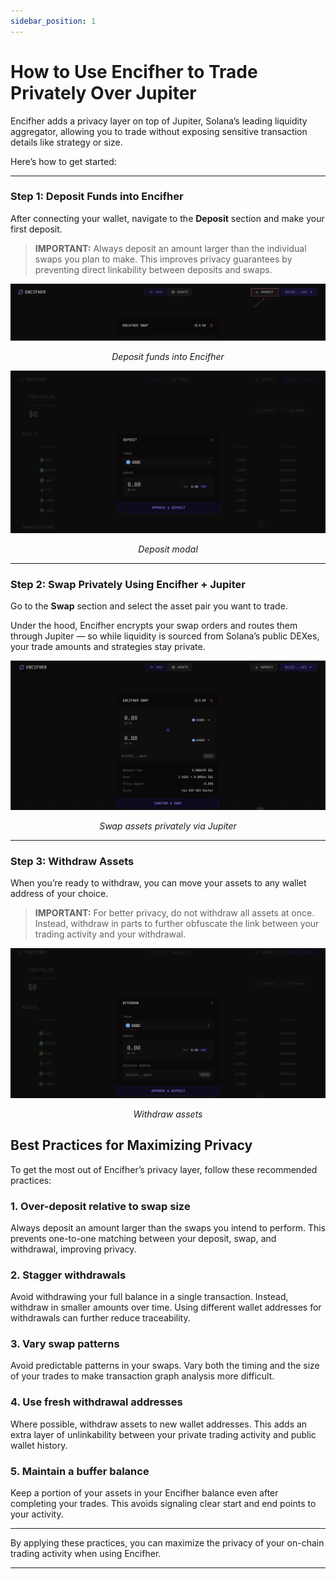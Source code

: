 ```yaml
---
sidebar_position: 1
---
```


# How to Use Encifher to Trade Privately Over Jupiter

Encifher adds a privacy layer on top of Jupiter, Solana’s leading liquidity aggregator, allowing you to trade without exposing sensitive transaction details like strategy or size.

Here’s how to get started:

---

### Step 1: Deposit Funds into Encifher

After connecting your wallet, navigate to the **Deposit** section and make your first deposit.

> **IMPORTANT:** Always deposit an amount larger than the individual swaps you plan to make. This improves privacy guarantees by preventing direct linkability between deposits and swaps.

![Deposit](deposit.png)
<p align="center">
  <em>Deposit funds into Encifher</em>
</p>

![Deposit Modal](deposit_modal.png)
<p align="center">
  <em>Deposit modal</em>
</p>

---

### Step 2: Swap Privately Using Encifher + Jupiter

Go to the **Swap** section and select the asset pair you want to trade.

Under the hood, Encifher encrypts your swap orders and routes them through Jupiter — so while liquidity is sourced from Solana’s public DEXes, your trade amounts and strategies stay private.

![Swap Modal](swap_modal.png)
<p align="center">
  <em>Swap assets privately via Jupiter</em>
</p>

---

### Step 3: Withdraw Assets

When you’re ready to withdraw, you can move your assets to any wallet address of your choice.

> **IMPORTANT:** For better privacy, do not withdraw all assets at once. Instead, withdraw in parts to further obfuscate the link between your trading activity and your withdrawal.

![Withdraw Modal](withdraw_modal.png)
<p align="center">
  <em>Withdraw assets</em>
</p>



## Best Practices for Maximizing Privacy

To get the most out of Encifher’s privacy layer, follow these recommended practices:

### 1. Over-deposit relative to swap size
Always deposit an amount larger than the swaps you intend to perform. This prevents one-to-one matching between your deposit, swap, and withdrawal, improving privacy.

### 2. Stagger withdrawals
Avoid withdrawing your full balance in a single transaction. Instead, withdraw in smaller amounts over time. Using different wallet addresses for withdrawals can further reduce traceability.

### 3. Vary swap patterns
Avoid predictable patterns in your swaps. Vary both the timing and the size of your trades to make transaction graph analysis more difficult.

### 4. Use fresh withdrawal addresses
Where possible, withdraw assets to new wallet addresses. This adds an extra layer of unlinkability between your private trading activity and public wallet history.

### 5. Maintain a buffer balance
Keep a portion of your assets in your Encifher balance even after completing your trades. This avoids signaling clear start and end points to your activity.

---

By applying these practices, you can maximize the privacy of your on-chain trading activity when using Encifher.

---


